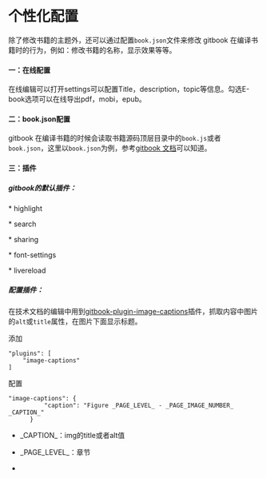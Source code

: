# 个性化配置

除了修改书籍的主题外，还可以通过配置`book.json`文件来修改 gitbook 在编译书籍时的行为，例如：修改书籍的名称，显示效果等等。

#### 一：在线配置

在线编辑可以打开settings可以配置Title，description，topic等信息。勾选E-book选项可以在线导出pdf，mobi，epub。

#### 二：book.json配置

gitbook 在编译书籍的时候会读取书籍源码顶层目录中的`book.js`或者`book.json`，这里以`book.json`为例，参考[gitbook 文档](https://toolchain.gitbook.com/config.html)可以知道。

#### 三：插件

##### gitbook的默认插件：

\* highlight

\* search

\* sharing

\* font-settings

\* livereload

##### 配置插件：

在技术文档的编辑中用到[gitbook-plugin-image-captions](https://plugins.gitbook.com/plugin/image-captions)插件，抓取内容中图片的`alt`或`title`属性，在图片下面显示标题。

添加

```
"plugins": [
    "image-captions"
]
```

配置

```
"image-captions": {
          "caption": "Figure _PAGE_LEVEL_ - _PAGE_IMAGE_NUMBER_  _CAPTION_"
      }
```

* \_CAPTION\_：img的title或者alt值

* \_PAGE\_LEVEL\_：章节

* 


